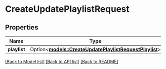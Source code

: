 # CreateUpdatePlaylistRequest

## Properties

Name | Type | Description | Notes
------------ | ------------- | ------------- | -------------
**playlist** | Option<[**models::CreateUpdatePlaylistRequestPlaylist**](CreateUpdatePlaylistRequest_playlist.md)> |  | [optional]

[[Back to Model list]](../README.md#documentation-for-models) [[Back to API list]](../README.md#documentation-for-api-endpoints) [[Back to README]](../README.md)



